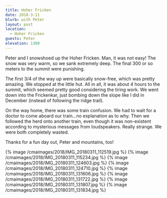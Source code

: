 ```yaml
---
title: Hoher Fricken
date: 2018-3-11
blurb: with Peter
layout: post
location:
  - Hoher Fricken
guests: Peter
elevation: 1300
---
```


Peter and I snowshoed up the Hoher Fricken. Man, it was not easy!
The snow was very warm, so we sank extremely deep. The final 300 or
so meters to the summit were punishing.

The first 3/4 of the way up were basically snow-free, which was pretty
amazing. We stopped at the little hut. All in all, it was about 4
hours to the summit, which seemed pretty good considering the
tiring work. We went down into the Frickenkar, just bombing down
the slope like I did in December (instead of following the ridge trail).

On the way home, there was some train confusion. We had to wait for a
doctor to come aboard our train...no explanation as to why. Then we
followed the herd onto another train, even though it was non-existent
according to mysterious messages from loudspeakers. Really strange.
We were both completely wasted.

Thanks for a fun day out, Peter and mountains, too!

{% image /cmaimages/2018/IMG_20180311_112519.jpg %}
{% image /cmaimages/2018/IMG_20180311_115234.jpg %}
{% image /cmaimages/2018/IMG_20180311_124603.jpg %}
{% image /cmaimages/2018/IMG_20180311_124710.jpg %}
{% image /cmaimages/2018/IMG_20180311_131606.jpg %}
{% image /cmaimages/2018/IMG_20180311_131722.jpg %}
{% image /cmaimages/2018/IMG_20180311_131807.jpg %}
{% image /cmaimages/2018/IMG_20180311_131834.jpg %}

